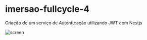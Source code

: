 # imersao-fullcycle-4

Criação de um serviço de Autenttcação utilizando JWT com Nestjs

![screen](https://user-images.githubusercontent.com/76782946/133005646-2ef17136-1282-4a71-a433-eb13be255a45.PNG)

